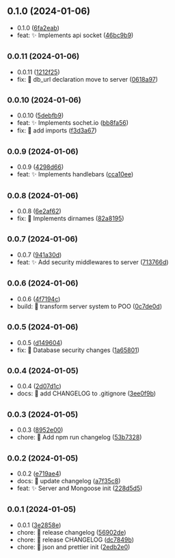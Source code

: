 ## 0.1.0 (2024-01-06)

* 0.1.0 ([6fa2eab](https://github.com/LuchoC-Dev/RoadToBackend-Carrizo/commit/6fa2eab))
* feat: :sparkles: Implements api socket ([46bc9b9](https://github.com/LuchoC-Dev/RoadToBackend-Carrizo/commit/46bc9b9))



## <small>0.0.11 (2024-01-06)</small>

* 0.0.11 ([1212f25](https://github.com/LuchoC-Dev/RoadToBackend-Carrizo/commit/1212f25))
* fix: :bug: db_url declaration move to server ([0618a97](https://github.com/LuchoC-Dev/RoadToBackend-Carrizo/commit/0618a97))



## <small>0.0.10 (2024-01-06)</small>

* 0.0.10 ([5debfb9](https://github.com/LuchoC-Dev/RoadToBackend-Carrizo/commit/5debfb9))
* feat: :sparkles: Implements sochet.io ([bb8fa56](https://github.com/LuchoC-Dev/RoadToBackend-Carrizo/commit/bb8fa56))
* fix: :bug: add imports ([f3d3a67](https://github.com/LuchoC-Dev/RoadToBackend-Carrizo/commit/f3d3a67))



## <small>0.0.9 (2024-01-06)</small>

* 0.0.9 ([4298d66](https://github.com/LuchoC-Dev/RoadToBackend-Carrizo/commit/4298d66))
* feat: :sparkles: Implements handlebars ([cca10ee](https://github.com/LuchoC-Dev/RoadToBackend-Carrizo/commit/cca10ee))



## <small>0.0.8 (2024-01-06)</small>

* 0.0.8 ([6e2af62](https://github.com/LuchoC-Dev/RoadToBackend-Carrizo/commit/6e2af62))
* fix: :wrench: Implements dirnames ([82a8195](https://github.com/LuchoC-Dev/RoadToBackend-Carrizo/commit/82a8195))



## <small>0.0.7 (2024-01-06)</small>

* 0.0.7 ([941a30d](https://github.com/LuchoC-Dev/RoadToBackend-Carrizo/commit/941a30d))
* feat: :sparkles: Add security middlewares to server ([713766d](https://github.com/LuchoC-Dev/RoadToBackend-Carrizo/commit/713766d))



## <small>0.0.6 (2024-01-06)</small>

* 0.0.6 ([4f7194c](https://github.com/LuchoC-Dev/RoadToBackend-Carrizo/commit/4f7194c))
* build: :hammer: transform server system to POO ([0c7de0d](https://github.com/LuchoC-Dev/RoadToBackend-Carrizo/commit/0c7de0d))



## <small>0.0.5 (2024-01-06)</small>

* 0.0.5 ([d149604](https://github.com/LuchoC-Dev/RoadToBackend-Carrizo/commit/d149604))
* fix: :closed_lock_with_key: Database security changes ([1a65801](https://github.com/LuchoC-Dev/RoadToBackend-Carrizo/commit/1a65801))



## <small>0.0.4 (2024-01-05)</small>

* 0.0.4 ([2d07d1c](https://github.com/LuchoC-Dev/RoadToBackend-Carrizo/commit/2d07d1c))
* docs: :memo: add CHANGELOG to .gitignore ([3ee0f9b](https://github.com/LuchoC-Dev/RoadToBackend-Carrizo/commit/3ee0f9b))



## <small>0.0.3 (2024-01-05)</small>

* 0.0.3 ([8952e00](https://github.com/LuchoC-Dev/RoadToBackend-Carrizo/commit/8952e00))
* chore: :memo: Add npm run changelog ([53b7328](https://github.com/LuchoC-Dev/RoadToBackend-Carrizo/commit/53b7328))



## <small>0.0.2 (2024-01-05)</small>

* 0.0.2 ([e719ae4](https://github.com/LuchoC-Dev/RoadToBackend-Carrizo/commit/e719ae4))
* docs: :memo: update changelog ([a7f35c8](https://github.com/LuchoC-Dev/RoadToBackend-Carrizo/commit/a7f35c8))
* feat: :sparkles: Server and Mongoose init ([228d5d5](https://github.com/LuchoC-Dev/RoadToBackend-Carrizo/commit/228d5d5))



## <small>0.0.1 (2024-01-05)</small>

* 0.0.1 ([3e2858e](https://github.com/LuchoC-Dev/RoadToBackend-Carrizo/commit/3e2858e))
* chore: :memo: release changelog ([56902de](https://github.com/LuchoC-Dev/RoadToBackend-Carrizo/commit/56902de))
* chore: :memo: release CHANGELOG ([dc7849b](https://github.com/LuchoC-Dev/RoadToBackend-Carrizo/commit/dc7849b))
* chore: :tada: json and prettier init ([2edb2e0](https://github.com/LuchoC-Dev/RoadToBackend-Carrizo/commit/2edb2e0))



